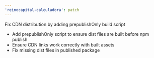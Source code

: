```yaml
---
'reinocapital-calculadora': patch
---
```


Fix CDN distribution by adding prepublishOnly build script

- Add prepublishOnly script to ensure dist files are built before npm publish
- Ensure CDN links work correctly with built assets
- Fix missing dist files in published package
